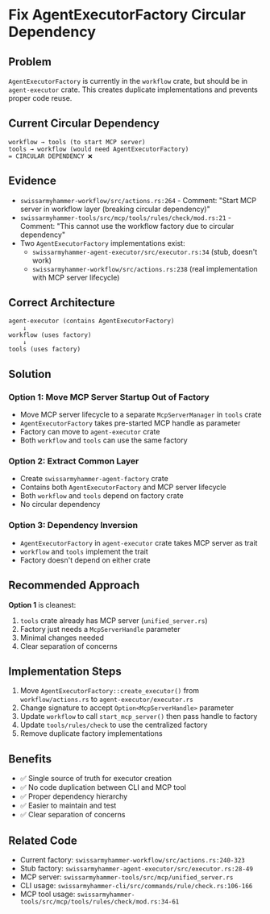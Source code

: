 # Fix AgentExecutorFactory Circular Dependency

## Problem

`AgentExecutorFactory` is currently in the `workflow` crate, but should be in `agent-executor` crate. This creates duplicate implementations and prevents proper code reuse.

## Current Circular Dependency

```
workflow → tools (to start MCP server)
tools → workflow (would need AgentExecutorFactory)
= CIRCULAR DEPENDENCY ❌
```

## Evidence

- `swissarmyhammer-workflow/src/actions.rs:264` - Comment: "Start MCP server in workflow layer (breaking circular dependency)"
- `swissarmyhammer-tools/src/mcp/tools/rules/check/mod.rs:21` - Comment: "This cannot use the workflow factory due to circular dependency"
- Two `AgentExecutorFactory` implementations exist:
  - `swissarmyhammer-agent-executor/src/executor.rs:34` (stub, doesn't work)
  - `swissarmyhammer-workflow/src/actions.rs:238` (real implementation with MCP server lifecycle)

## Correct Architecture

```
agent-executor (contains AgentExecutorFactory)
    ↓
workflow (uses factory)
    ↓
tools (uses factory)
```

## Solution

### Option 1: Move MCP Server Startup Out of Factory
- Move MCP server lifecycle to a separate `McpServerManager` in `tools` crate
- `AgentExecutorFactory` takes pre-started MCP handle as parameter
- Factory can move to `agent-executor` crate
- Both `workflow` and `tools` can use the same factory

### Option 2: Extract Common Layer
- Create `swissarmyhammer-agent-factory` crate
- Contains both `AgentExecutorFactory` and MCP server lifecycle
- Both `workflow` and `tools` depend on factory crate
- No circular dependency

### Option 3: Dependency Inversion
- `AgentExecutorFactory` in `agent-executor` crate takes MCP server as trait
- `workflow` and `tools` implement the trait
- Factory doesn't depend on either crate

## Recommended Approach

**Option 1** is cleanest:
1. `tools` crate already has MCP server (`unified_server.rs`)
2. Factory just needs a `McpServerHandle` parameter
3. Minimal changes needed
4. Clear separation of concerns

## Implementation Steps

1. Move `AgentExecutorFactory::create_executor()` from `workflow/actions.rs` to `agent-executor/executor.rs`
2. Change signature to accept `Option<McpServerHandle>` parameter
3. Update `workflow` to call `start_mcp_server()` then pass handle to factory
4. Update `tools/rules/check` to use the centralized factory
5. Remove duplicate factory implementations

## Benefits

- ✅ Single source of truth for executor creation
- ✅ No code duplication between CLI and MCP tool
- ✅ Proper dependency hierarchy
- ✅ Easier to maintain and test
- ✅ Clear separation of concerns

## Related Code

- Current factory: `swissarmyhammer-workflow/src/actions.rs:240-323`
- Stub factory: `swissarmyhammer-agent-executor/src/executor.rs:28-49`
- MCP server: `swissarmyhammer-tools/src/mcp/unified_server.rs`
- CLI usage: `swissarmyhammer-cli/src/commands/rule/check.rs:106-166`
- MCP tool usage: `swissarmyhammer-tools/src/mcp/tools/rules/check/mod.rs:34-61`
